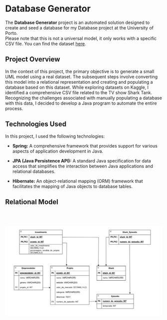 # Database Generator

The **Database Generator** project is an automated solution designed to create and seed a database for my Database
project at the University of Porto. <br>
Please note that this is not a universal model, it only works with a specific CSV file. You can find the
dataset [here](https://www.kaggle.com/datasets/thirumani/shark-tank-us-dataset).

## Project Overview

In the context of this project, the primary objective is to generate a small UML model using a real dataset. The
subsequent steps involve converting this model into a relational representation and creating and populating a database
based on this dataset.
While exploring datasets on Kaggle, I identified a comprehensive CSV file related to the TV show Shark Tank. Recognizing
the challenges associated with manually populating a database with this data, I decided to develop a Java program to
automate the entire process.

## Technologies Used

In this project, I used the following technologies:

- **Spring:** A comprehensive framework that provides support for various aspects of application development in Java.

- **JPA (Java Persistence API):** A standard Java specification for data access that simplifies the interaction between
  Java applications and relational databases.

- **Hibernate:** An object-relational mapping (ORM) framework that facilitates the mapping of Java objects to database
  tables.

## Relational Model
<br>
<br>
<p align="center">
<img src="./relationaDB.png" alt="Relational model" width="1000">
</p>

